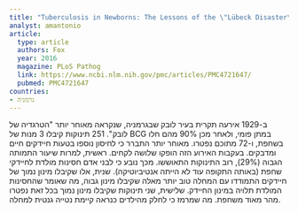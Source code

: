 ```yaml
---
title: "Tuberculosis in Newborns: The Lessons of the \"Lübeck Disaster\""
analyst: amantonio
article:
  type: article
  authors: Fox
  year: 2016
  magazine: PLoS Pathog
  link: https://www.ncbi.nlm.nih.gov/pmc/articles/PMC4721647/
  pubmed: PMC4721647
countries:
- גרמניה
---
```


ב-1929 אירעה תקרית בעיר לובק שבגרמניה, שנקראה מאוחר יותר "הטרגדיה של לובק". 251 תינוקות קיבלו 3 מנות של BCG במתן פומי, ולאחר מכן 90% מהם חלו בשחפת, ו-72 מתוכם נפטרו. מאוחר יותר התברר כי לחיסון נוספו בטעות חיידקים חיים ומדבקים. בעקבות האירוע הזה הופקו שלושה לקחים.
ראשית, למרות שיעור התמותה הגבוה (29%), רוב התינוקות התאוששו. מכך נובע כי לבני אדם חסינות מולדת לחיידקי שחפת (באותה התקופה עוד לא הייתה אנטיביוטיקה).
שנית, אלו שקיבלו מינון נמוך של חיידקים התמודדו עם המחלה טוב יותר מאלה שקיבלו מינון גבוה, מה שאומר שהחסינות המולדת תלויה במינון החיידק.
שלישית, שני תינוקות שקיבלו מינון נמוך בכל זאת נפטרו מהר מאוד משחפת. מה שמרמז כי לחלק מהילדים כנראה קיימת נטייה גנטית למחלה.
